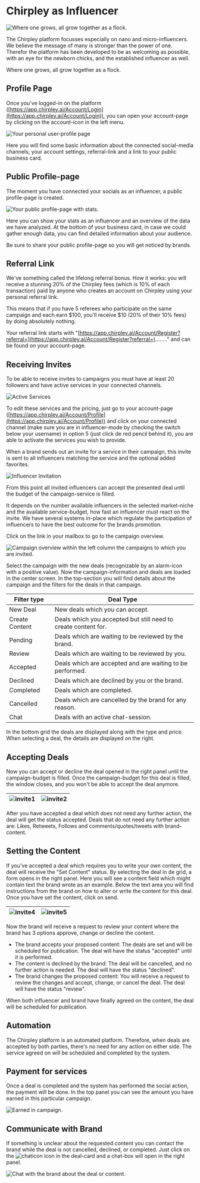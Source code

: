 # Chirpley as Influencer

![Where one grows, all grow together as a flock.](docs/source/\_static/images/nano-mega.png)

The Chirpley platform focusses especially on nano and micro-influencers. We believe the message of many is stronger than the power of one. Therefor the platform has been developed to be as welcoming as possible, with an eye for the newborn chicks, and the established influencer as well.

Where one grows, all grow together as a flock.

## Profile Page

Once you've logged-in on the platform ([https://app.chirpley.ai/Account/Login](https://app.chirpley.ai/Account/Login)), you can open your account-page by clicking on the account-icon in the left menu.

![Your personal user-profile page](docs/source/\_static/images/influencer-profile.png)

Here you will find some basic information about the connected social-media channels, your account settings, referral-link and a link to your public business card.

## Public Profile-page

The moment you have connected your socials as an influencer, a public profile-page is created.

![Your public profile-page with stats.](docs/source/\_static/images/businesscard.png)

Here you can show your stats as an influencer and an overview of the data we have analyzed. At the bottom of your business card, in case we could gather enough data, you can find detailed information about your audience.

Be sure to share your public profile-page so you will get noticed by brands.

## Referral Link

We've something called the lifelong referral bonus. How it works: you will receive a stunning 20% of the Chirpley fees (which is 10% of each transaction) paid by anyone who creates an account on Chirpley using your personal referral link.

This means that if you have 5 referees who participate on the same campaign and each earn $100, you'll receive $10 (20% of their 10% fees) by doing absolutely nothing.

Your referral link starts with "[https://app.chirpley.ai/Account/Register?referral=](https://app.chirpley.ai/Account/Register?referral=)........" and can be found on your account-page.

## Receiving Invites

To be able to receive invites to campaigns you must have at least 20 followers and have active services in your connected channels.

![Active Services](docs/source/\_static/images/influencer-step5.png)

To edit these services and the pricing, just go to your account-page ([https://app.chirpley.ai/Account/Profile](https://app.chirpley.ai/Account/Profile)) and click on your connected channel (make sure you are in influencer-mode by checking the switch below your username) in option 5 (just click de red pencil behind it), you are able to activate the services you wish to provide.

When a brand sends out an invite for a service in their campaign, this invite is sent to all influencers matching the service and the optional added favorites.

![Influencer Invitation](docs/source/\_static/images/influencer-invite.png)

From this point all invited influencers can accept the presented deal until the budget of the campaign-service is filled.

It depends on the number available influencers in the selected market-niche and the available service-budget, how fast an influencer must react on the invite. We have several systems in-place which regulate the participation of influencers to have the best outcome for the brands promotion.

Click on the link in your mailbox to go to the campaign overview.

![Campaign overview within the left column the campaigns to which you are
invited.](docs/source/\_static/images/influencer-campaign-overview.png)

Select the campaign with the new deals (recognizable by an alarm-icon with a positive value). Now the campaign-information and deals are loaded in the center screen. In the top-section you will find details about the campaign and the filters for the deals in that campaign.

| Filter type    | Deal Type                                                      |
| -------------- | -------------------------------------------------------------- |
| New Deal       | New deals which you can accept.                                |
| Create Content | Deals which you accepted but still need to create content for. |
| Pending        | Deals which are waiting to be reviewed by the brand.           |
| Review         | Deals which are waiting to be reviewed by you.                 |
| Accepted       | Deals which are accepted and are waiting to be performed.      |
| Declined       | Deals which are declined by you or the brand.                  |
| Completed      | Deals which are completed.                                     |
| Cancelled      | Deals which are cancelled by the brand for any reason.         |
| Chat           | Deals with an active chat-session.                             |

In the bottom grid the deals are displayed along with the type and price. When selecting a deal, the details are displayed on the right.

## Accepting Deals

Now you can accept or decline the deal opened in the right panel until the campaign-budget is filled. Once the campaign-budget for this deal is filled, the window closes, and you won't be able to accept the deal anymore.

| <img src="docs/source/_static/images/influencer-like-deal.png" alt="invite1" data-size="original"> | <img src="docs/source/_static/images/influencer-comment-deal.png" alt="invite2" data-size="original"> |
| -------------------------------------------------------------------------------------------------- | ----------------------------------------------------------------------------------------------------- |

After you have accepted a deal which does not need any further action, the deal will get the status accepted. Deals that do not need any further action are: Likes, Retweets, Follows and comments/quotes/tweets with brand-content.

## Setting the Content

If you've accepted a deal which requires you to write your own content, the deal will receive the "Set Content" status. By selecting the deal in de grid, a form opens in the right panel. Here you will see a content field which might contain text the brand wrote as an example. Below the text area you will find instructions from the brand on how to alter or write the content for this deal. Once you have set the content, click on send.

| <img src="docs/source/_static/images/influencer-set-content.png" alt="invite4" data-size="original"> | <img src="docs/source/_static/images/influencer-comment-deal.png" alt="invite5" data-size="original"> |
| ---------------------------------------------------------------------------------------------------- | ----------------------------------------------------------------------------------------------------- |

Now the brand will receive a request to review your content where the brand has 3 options approve, change or decline the content.

* The brand accepts your proposed content: The deals are set and will be scheduled for publication. The deal will have the status "accepted" until it is performed.
* The content is declined by the brand: The deal will be cancelled, and no further action is needed. The deal will have the status "declined".
* The brand changes the proposed content: You will receive a request to review the changes and accept, change, or cancel the deal. The deal will have the status "review".

When both influencer and brand have finally agreed on the content, the deal will be scheduled for publication.

## Automation

The Chirpley platform is an automated platform. Therefore, when deals are accepted by both parties, there's no need for any action on either side. The service agreed on will be scheduled and completed by the system.

## Payment for services

Once a deal is completed and the system has performed the social action, the payment will be done. In the top panel you can see the amount you have earned in this particular campaign.

![Earned in campaign.](docs/source/\_static/images/earned-in-campaign.png)

## Communicate with Brand

If something is unclear about the requested content you can contact the brand while the deal is not cancelled, declined, or completed. Just click on the ![chaticon](docs/source/\_static/images/chat-icon.svg) icon in the deal-card and a chat-box will open in the right panel.

![Chat with the brand about the deal or content.](docs/source/\_static/images/chat-with-brand.png)
